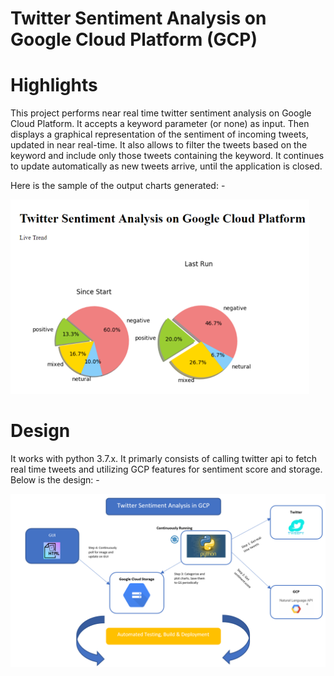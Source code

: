 # Twitter Sentiment Analysis on Google Cloud Platform (GCP)
# Highlights
This project performs near real time twitter sentiment analysis on Google Cloud Platform. It accepts a keyword parameter (or none) as input. Then displays a graphical representation of the sentiment of incoming tweets, updated in near real-time. It also allows to filter the tweets based on the keyword and include only those tweets containing the keyword. It continues to update automatically as new tweets arrive, until the application is closed.

Here is the sample of the output charts generated: -

![alt text](https://github.com/gchandn3413/Sentiment_Analysis_GCP/blob/master/Application_output.png)

# Design
It works with python 3.7.x. It primarly consists of calling twitter api to fetch real time tweets and utilizing GCP features for sentiment score and storage. Below is the design: -

![alt text](https://github.com/gchandn3413/Sentiment_Analysis_GCP/blob/master/Application_design.png)
